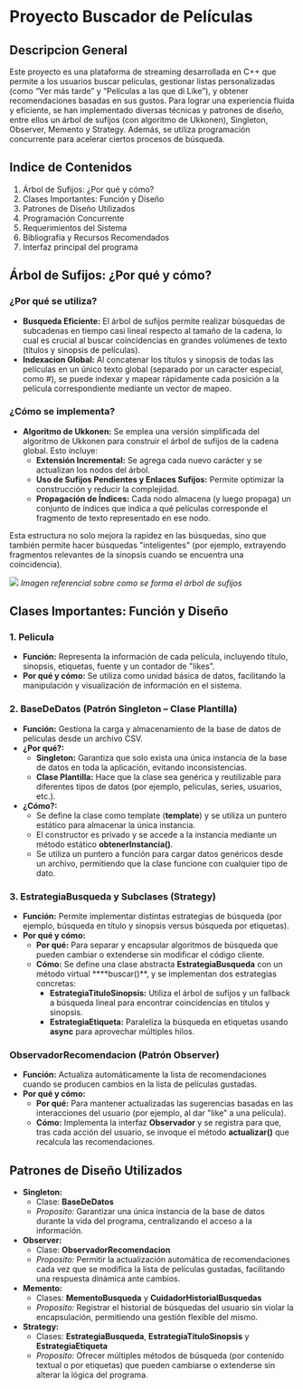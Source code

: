 # Proyecto Buscador de Películas

## Descripcion General

Este proyecto es una plataforma de streaming desarrollada en C++ que permite a los usuarios buscar películas, gestionar listas personalizadas (como “Ver más tarde” y “Películas a las que di Like”), y obtener recomendaciones basadas en sus gustos. Para lograr una experiencia fluida y eficiente, se han implementado diversas técnicas y patrones de diseño, entre ellos un árbol de sufijos (con algoritmo de Ukkonen), Singleton, Observer, Memento y Strategy. Además, se utiliza programación concurrente para acelerar ciertos procesos de búsqueda.

## Indice de Contenidos

1. Árbol de Sufijos: ¿Por qué y cómo?
2. Clases Importantes: Función y Diseño
3. Patrones de Diseño Utilizados
4. Programación Concurrente
5. Requerimientos del Sistema
6. Bibliografía y Recursos Recomendados
7. Interfaz principal del programa

## Árbol de Sufijos: ¿Por qué y cómo?

### ¿Por qué se utiliza?

- **Busqueda Eficiente:** El árbol de sufijos permite realizar búsquedas de subcadenas en tiempo casi lineal respecto al tamaño de la cadena, lo cual es crucial al buscar coincidencias en grandes volúmenes de texto (títulos y sinopsis de películas).
- **Indexacion Global:** Al concatenar los títulos y sinopsis de todas las películas en un único texto global (separado por un caracter especial, como #), se puede indexar y mapear rápidamente cada posición a la película correspondiente mediante un vector de mapeo.

### ¿Cómo se implementa?

- **Algoritmo de Ukkonen:** Se emplea una versión simplificada del algoritmo de Ukkonen para construir el árbol de sufijos de la cadena global. Esto incluye:
    - **Extensión Incremental:** Se agrega cada nuevo carácter y se actualizan los nodos del árbol.
    - **Uso de Sufijos Pendientes y Enlaces Sufijos:** Permite optimizar la construcción y reducir la complejidad.
    - **Propagación de Índices:** Cada nodo almacena (y luego propaga) un conjunto de índices que indica a qué películas corresponde el fragmento de texto representado en ese nodo.

Esta estructura no solo mejora la rapidez en las búsquedas, sino que también permite hacer búsquedas "inteligentes" (por ejemplo, extrayendo fragmentos relevantes de la sinopsis cuando se encuentra una coincidencia).


[![](https://mermaid.ink/img/pako:eNptks9ugkAQxl_F7EkTNOwfKNKkSdkFe-ml9dTSw0ZWJREwFJKq8ZH6FH2xjow22U05EPa3k-_7mJkTWTWFITHZtHq_HS3VfV6P4Hkcj1_0z_dxMhlNpw-j5D0ny5x8XC8HJoGVDlPAOoelwLTDMmC1wxb_6D0BWw0MaYJpqFWaUKTMMk8YUm7ZJxypsAIkAmlg6wZIw78QF4pviS2glqXEIJJZlhKDSG5ZSgwihWUpMYgMnP9W2F1qCSu0U8wSVminuCWs0E4JRzjFEVFLIkXhlFkSKQqn3JHIcKL2TDKUyJhTvMBR0ysmHqlMW-mygBU8XUqgn1tTmZzE8FmYte530OC8PkOp7rvm9VCvSNy1vfFI2_Sb7e3Q7wvdGVVq2OTqBve6fmsaOK717hPOpii7pn3GlR82f6gh8Yl8kXhK7yI282kkwnDOhE8Z98gBOI9mwmeCz--Aw0149shx0OUzGjLGA5_RYE5pFAbnX0Oh2e0?type=png)](https://mermaid.live/edit#pako:eNptks9ugkAQxl_F7EkTNOwfKNKkSdkFe-ml9dTSw0ZWJREwFJKq8ZH6FH2xjow22U05EPa3k-_7mJkTWTWFITHZtHq_HS3VfV6P4Hkcj1_0z_dxMhlNpw-j5D0ny5x8XC8HJoGVDlPAOoelwLTDMmC1wxb_6D0BWw0MaYJpqFWaUKTMMk8YUm7ZJxypsAIkAmlg6wZIw78QF4pviS2glqXEIJJZlhKDSG5ZSgwihWUpMYgMnP9W2F1qCSu0U8wSVminuCWs0E4JRzjFEVFLIkXhlFkSKQqn3JHIcKL2TDKUyJhTvMBR0ysmHqlMW-mygBU8XUqgn1tTmZzE8FmYte530OC8PkOp7rvm9VCvSNy1vfFI2_Sb7e3Q7wvdGVVq2OTqBve6fmsaOK717hPOpii7pn3GlR82f6gh8Yl8kXhK7yI282kkwnDOhE8Z98gBOI9mwmeCz--Aw0149shx0OUzGjLGA5_RYE5pFAbnX0Oh2e0)
*Imagen referencial sobre como se forma el árbol de sufijos*

## Clases Importantes: Función y Diseño

### 1. Pelicula

- **Función:** Representa la información de cada película, incluyendo título, sinopsis, etiquetas, fuente y un contador de "likes".
- **Por qué y cómo:** Se utiliza como unidad básica de datos, facilitando la manipulación y visualización de información en el sistema.

### 2. BaseDeDatos (Patrón Singleton – Clase Plantilla)

- **Función:** Gestiona la carga y almacenamiento de la base de datos de películas desde un archivo CSV.
- **¿Por qué?:**
    - **Singleton:** Garantiza que solo exista una única instancia de la base de datos en toda la aplicación, evitando inconsistencias.
    - **Clase Plantilla:** Hace que la clase sea genérica y reutilizable para diferentes tipos de datos (por ejemplo, películas, series, usuarios, etc.).
- **¿Cómo?:**
    - Se define la clase como template (**template<typename T>**) y se utiliza un puntero estático para almacenar la única instancia.
    - El constructor es privado y se accede a la instancia mediante un método estático **obtenerInstancia()**.
    - Se utiliza un puntero a función para cargar datos genéricos desde un archivo, permitiendo que la clase funcione con cualquier tipo de dato.

### 3. EstrategiaBusqueda y Subclases (Strategy)

- **Función:** Permite implementar distintas estrategias de búsqueda (por ejemplo, búsqueda en título y sinopsis versus búsqueda por etiquetas).
- **Por qué y cómo:**
    - **Por qué:** Para separar y encapsular algoritmos de búsqueda que pueden cambiar o extenderse sin modificar el código cliente.
    - **Cómo:** Se define una clase abstracta **EstrategiaBusqueda** con un método virtual ****buscar()**, y se implementan dos estrategias concretas:
        - **EstrategiaTituloSinopsis:** Utiliza el árbol de sufijos y un fallback a búsqueda lineal para encontrar coincidencias en títulos y sinopsis.
        - **EstrategiaEtiqueta:** Paraleliza la búsqueda en etiquetas usando **async** para aprovechar múltiples hilos.

### ObservadorRecomendacion (Patrón Observer)

- **Función:** Actualiza automáticamente la lista de recomendaciones cuando se producen cambios en la lista de películas gustadas.
- **Por qué y cómo:**
    - **Por qué:** Para mantener actualizadas las sugerencias basadas en las interacciones del usuario (por ejemplo, al dar "like" a una película).
    - **Cómo:** Implementa la interfaz **Observador** y se registra para que, tras cada acción del usuario, se invoque el método **actualizar()** que recalcula las recomendaciones.
    
## Patrones de Diseño Utilizados

- **Singleton:**
    - Clase: **BaseDeDatos**
    - *Proposito:* Garantizar una única instancia de la base de datos durante la vida del programa, centralizando el acceso a la información.
- **Observer:** 
    - Clase: **ObservadorRecomendacion**
    - *Proposito:* Permitir la actualización automática de recomendaciones cada vez que se modifica la lista de películas gustadas, facilitando una respuesta dinámica ante cambios.
- **Memento:**
    - Clases: **MementoBusqueda** y **CuidadorHistorialBusquedas**
    - *Proposito:* Registrar el historial de búsquedas del usuario sin violar la encapsulación, permitiendo una gestión flexible del mismo.
- **Strategy:** 
    - Clases: **EstrategiaBusqueda**, **EstrategiaTituloSinopsis** y **EstrategiaEtiqueta**
    - *Proposito:* Ofrecer múltiples métodos de búsqueda (por contenido textual o por etiquetas) que pueden cambiarse o extenderse sin alterar la lógica del programa.

